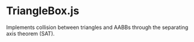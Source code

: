 TriangleBox.js
==============

Implements collision between triangles and AABBs through the separating axis theorem (SAT).
